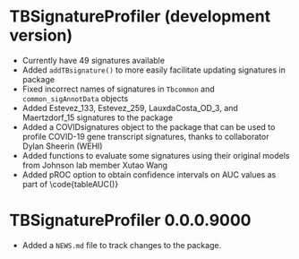 # TBSignatureProfiler (development version)

* Currently have 49 signatures available
* Added `addTBsignature()` to more easily facilitate updating signatures in package
* Fixed incorrect names of signatures in `Tbcommon` and `common_sigAnnotData` objects
* Added Estevez_133, Estevez_259, LauxdaCosta_OD_3, and Maertzdorf_15 signatures to the package
* Added a COVIDsignatures object to the package that can be used to profile COVID-19 gene transcript signatures, thanks to collaborator Dylan Sheerin (WEHI)
* Added functions to evaluate some signatures using their original models from Johnson lab member Xutao Wang
* Added pROC option to obtain confidence intervals on AUC values as part of \code{tableAUC()}

# TBSignatureProfiler 0.0.0.9000

* Added a `NEWS.md` file to track changes to the package.

